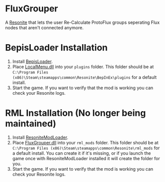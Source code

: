 # FluxGrouper
A [Resonite](https://resonite.com/) that lets the user Re-Calculate ProtoFlux groups seperating Flux nodes that aren't connected anymore.

# BepisLoader Installation
1. Install [BepisLoader](https://github.com/ResoniteModding/BepisLoader).
2. Place [LocalMenu.dll](https://github.com/LeCloutPanda/FluxGrouper/releases/latest/download/FluxGrouper.dll) into your `plugins` folder. This folder should be at `C:\Program Files (x86)\Steam\steamapps\common\Resonite\BepInEx\plugins` for a default install.
3. Start the game. If you want to verify that the mod is working you can check your Resonite logs. 

# RML Installation (No longer being maintained)
1. Install [ResoniteModLoader](https://github.com/resonite-modding-group/ResoniteModLoader).
2. Place [FluxGrouper.dll](https://github.com/LeCloutPanda/FluxGrouper/releases/download/v1.1.0/FluxGrouper.dll) into your `rml_mods` folder. This folder should be at `C:\Program Files (x86)\Steam\steamapps\common\Resonite\rml_mods` for a default install. You can create it if it's missing, or if you launch the game once with ResoniteModLoader installed it will create the folder for you.
3. Start the game. If you want to verify that the mod is working you can check your Resonite logs. 

